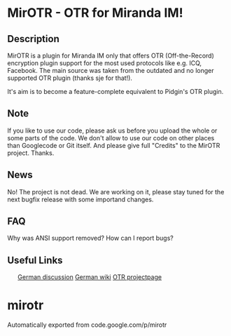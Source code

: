 <h1>MirOTR - OTR for Miranda IM!</h1>
<h2>Description</h2>
MirOTR is a plugin for Miranda IM only that offers OTR (Off-the-Record) encryption plugin support for the most used protocols like e.g. ICQ, Facebook. The main source was taken from the outdated and no longer supported OTR plugin (thanks sje for that!).

It's aim is to become a feature-complete equivalent to Pidgin's OTR plugin.

<h2>Note</h2>
If you like to use our code, please ask us before you upload the whole or some parts of the code. We don't allow to use our code on other places than Googlecode or Git itself. And please give full "Credits" to the MirOTR project. Thanks.

<h2>News</h2>
No! The project is not dead. We are working on it, please stay tuned for the next bugfix release with some importand changes.

<h2>FAQ</h2>
Why was ANSI support removed?
How can I report bugs?

<h2>Useful Links</h2>
<ul>
<il><a href="http://forum.miranda-im.de/index.php?topic=13575.0">German discussion</a></il>
<il><a href=http://miranda-im.de/mediawiki/index.php?title=Plugin:MirOTR"">German wiki</a></il>
<il><a href="http://www.cypherpunks.ca/otr/">OTR projectpage</a></il>
</ul>


# mirotr
Automatically exported from code.google.com/p/mirotr

